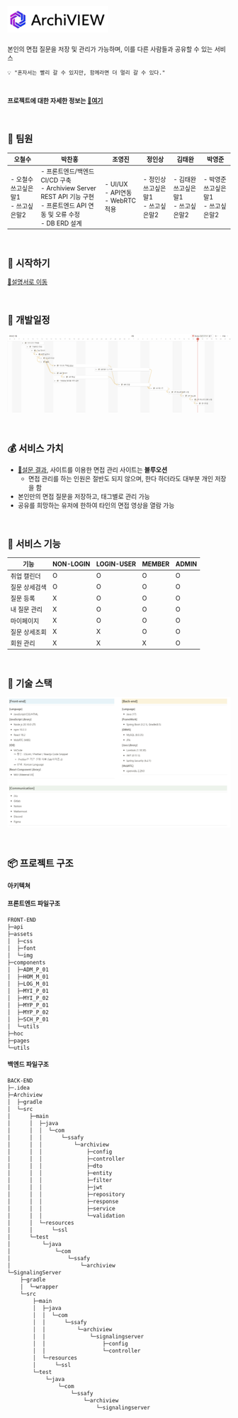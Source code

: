 # <img src="Readme/symbolLogo-removebg-preview.png" height="60">
본인의 면접 질문을 저장 및 관리가 가능하며, 이를 다른 사람들과 공유할 수 있는 서비스
```
💡 "혼자서는 빨리 갈 수 있지만, 함께라면 더 멀리 갈 수 있다."
```

<br>

**프로젝트에 대한 자세한 정보는 [🔗여기](https://www.notion.so/ArchiVIEW-f80411bf395f423a83470e3752959183)**

<br>

## 👦 팀원
| 오철수 | 박찬홍 | 조영진 | 정인상 | 김태완 | 박영준 |
|--------|--------|--------|--------|--------|--------|
| - 오철수 쓰고싶은말1<br>- 쓰고싶은말2 | - 프론트엔드/백엔드 CI/CD 구축<br>- Archiview Server REST API 기능 구현<br>- 프론트엔드 API 연동 및 오류 수정<br>- DB ERD 설계 |- UI/UX<br>- API연동<br>- WebRTC 적용 | - 정인상 쓰고싶은말1<br>- 쓰고싶은말2 | - 김태완 쓰고싶은말1<br>- 쓰고싶은말2| - 박영준 쓰고싶은말1<br>- 쓰고싶은말2 |

<br>

## 🚩 시작하기
[🔗설명서로 이동](exec/README.md)

<br>

## 📅 개발일정
![개발 일정](Readme/개발일정.PNG)

<br>

## 💰 서비스 가치
- [🔗설문 결과](https://leeward-letter-425.notion.site/256e4cf5a94e4b3cab78c7bac1204b3d), 사이트를 이용한 면접 관리 사이트는 **블루오션**
    - 면접 관리를 하는 인원은 절반도 되지 않으며, 한다 하더라도 대부분 개인 저장을 함 
- 본인만의 면접 질문을 저장하고, 태그별로 관리 가능
- 공유를 희망하는 유저에 한하여 타인의 면접 영상을 열람 가능

<br>

## 🔧 서비스 기능
| 기능 | NON-LOGIN | LOGIN-USER | MEMBER | ADMIN |
|-----------|------|--------|-------|-------|
|취업 캘린더|O|O|O|O|
|질문 상세검색|O|O|O|O|
|질문 등록|X|O|O|O|
|내 질문 관리|X|O|O|O|
|마이페이지|X|O|O|O|
|질문 상세조회|X|X|O|O|
|회원 관리|X|X|X|O|

<br>

## 🧰 기술 스택
![기술 스택](Readme/기술_스택.PNG)

<br>

## 📦 프로젝트 구조

#### 아키텍쳐

#### 프론트엔드 파일구조
```
FRONT-END
├─api      
├─assets
│  ├─css
│  ├─font
│  └─img  
├─components
│  ├─ADM_P_01     
│  ├─HOM_M_01     
│  ├─LOG_M_01     
│  ├─MYI_P_01    
│  ├─MYI_P_02     
│  ├─MYP_P_01     
│  ├─MYP_P_02     
│  ├─SCH_P_01     
│  └─utils          
├─hoc
├─pages
└─utils
```

#### 백엔드 파일구조
```
BACK-END
├─.idea
├─Archiview
│  ├─gradle
│  └─src
│      ├─main
│      │  ├─java
│      │  │  └─com
│      │  │      └─ssafy
│      │  │          └─archiview
│      │  │              ├─config
│      │  │              ├─controller
│      │  │              ├─dto
│      │  │              ├─entity
│      │  │              ├─filter
│      │  │              ├─jwt
│      │  │              ├─repository
│      │  │              ├─response
│      │  │              ├─service
│      │  │              └─validation
│      │  └─resources
│      │      └─ssl
│      └─test
│          └─java
│              └─com
│                  └─ssafy
│                      └─archiview
└─SignalingServer
    ├─gradle
    │  └─wrapper
    └─src
        ├─main
        │  ├─java
        │  │  └─com
        │  │      └─ssafy
        │  │          └─archiview
        │  │              └─signalingserver
        │  │                  ├─config
        │  │                  └─controller
        │  └─resources
        │      └─ssl
        └─test
            └─java
                └─com
                    └─ssafy
                        └─archiview
                            └─signalingserver

```

